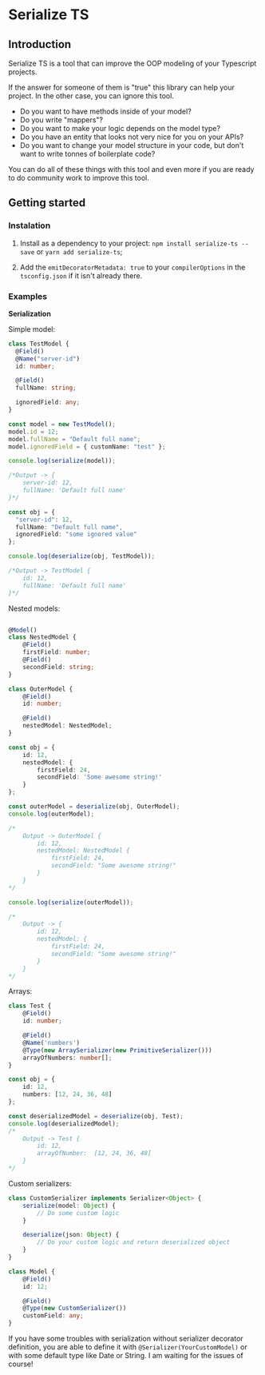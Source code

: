 # Serialize TS

## Introduction
Serialize TS is a tool that can improve the OOP modeling of your Typescript projects.

If the answer for someone of them is "true" this library can help your project. In the other case, you can ignore this tool.

- Do you want to have methods inside of your model? 
- Do you write "mappers"?
- Do you want to make your logic depends on the model type?
- Do you have an entity that looks not very nice for you on your APIs? 
- Do you want to change your model structure in your code, but don't want to write tonnes of boilerplate code?

You can do all of these things with this tool and even more if you are ready to do community work to improve this tool.

## Getting started

### Instalation

1. Install as a dependency to your project:
`npm install serialize-ts --save` or `yarn add serialize-ts`;

2. Add the `emitDecoratorMetadata: true` to your `compilerOptions` in the `tsconfig.json` if it isn't already there.

### Examples

**Serialization**

Simple model:

```typescript
class TestModel {
  @Field()
  @Name("server-id")
  id: number;

  @Field()
  fullName: string;

  ignoredField: any;
}

const model = new TestModel();
model.id = 12;
model.fullName = "Default full name";
model.ignoredField = { customName: "test" };

console.log(serialize(model));

/*Output -> {
    server-id: 12,
    fullName: 'Default full name'
}*/

const obj = {
  "server-id": 12,
  fullName: "Default full name",
  ignoredField: "some ignored value"
};

console.log(deserialize(obj, TestModel));

/*Output -> TestModel {
    id: 12,
    fullName: 'Default full name'
}*/
```

Nested models:

```typescript

@Model()
class NestedModel {
    @Field()
    firstField: number;
    @Field()
    secondField: string;
}

class OuterModel {
    @Field()
    id: number;

    @Field()
    nestedModel: NestedModel;
}

const obj = {
    id: 12,
    nestedModel: {
        firstField: 24,
        secondField: 'Some awesome string!'
    }
};

const outerModel = deserialize(obj, OuterModel);
console.log(outerModel);

/*
    Output -> OuterModel {
        id: 12,
        nestedModel: NestedModel {
            firstField: 24,
            secondField: "Some awesome string!"
        }
    }
*/

console.log(serialize(outerModel));

/*
    Output -> {
        id: 12,
        nestedModel: {
            firstField: 24,
            secondField: "Some awesome string!"
        }
    }
*/

```

Arrays:

```typescript
class Test {
    @Field()
    id: number;

    @Field()
    @Name('numbers')
    @Type(new ArraySerializer(new PrimitiveSerializer()))
    arrayOfNumbers: number[];
}

const obj = {
    id: 12,
    numbers: [12, 24, 36, 48]
};

const deserializedModel = deserialize(obj, Test);
console.log(deserializedModel);
/*
    Output -> Test {
        id: 12,
        arrayOfNumber:  [12, 24, 36, 48]
    }
*/

```

Custom serializers:

```typescript
class CustomSerializer implements Serializer<Object> {
    serialize(model: Object) {
        // Do some custom logic
    }

    deserialize(json: Object) {
        // Do your custom logic and return deserialized object
    }
}

class Model {
    @Field()
    id: 12;

    @Field()
    @Type(new CustomSerializer())
    customField: any;
}

```

If you have some troubles with serialization without serializer decorator definition, you are able to define it with ```@Serializer(YourCustomModel)``` or with some default type like Date or String.
I am waiting for the issues of course!
